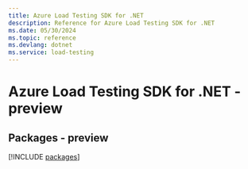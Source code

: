 ```yaml
---
title: Azure Load Testing SDK for .NET
description: Reference for Azure Load Testing SDK for .NET
ms.date: 05/30/2024
ms.topic: reference
ms.devlang: dotnet
ms.service: load-testing
---
```

# Azure Load Testing SDK for .NET - preview
## Packages - preview
[!INCLUDE [packages](load-testing-index.md)]